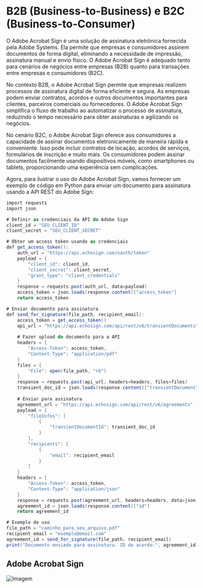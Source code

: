 # B2B (Business-to-Business) e B2C (Business-to-Consumer)

O Adobe Acrobat Sign é uma solução de assinatura eletrônica fornecida pela Adobe Systems. Ela permite que empresas e consumidores assinem documentos de forma digital, eliminando a necessidade de impressão, assinatura manual e envio físico. O Adobe Acrobat Sign é adequado tanto para cenários de negócios entre empresas (B2B) quanto para transações entre empresas e consumidores (B2C).

No contexto B2B, o Adobe Acrobat Sign permite que empresas realizem processos de assinatura digital de forma eficiente e segura. As empresas podem enviar contratos, acordos e outros documentos importantes para clientes, parceiros comerciais ou fornecedores. O Adobe Acrobat Sign simplifica o fluxo de trabalho ao automatizar o processo de assinatura, reduzindo o tempo necessário para obter assinaturas e agilizando os negócios.

No cenário B2C, o Adobe Acrobat Sign oferece aos consumidores a capacidade de assinar documentos eletronicamente de maneira rápida e conveniente. Isso pode incluir contratos de locação, acordos de serviços, formulários de inscrição e muito mais. Os consumidores podem assinar documentos facilmente usando dispositivos móveis, como smartphones ou tablets, proporcionando uma experiência sem complicações.

Agora, para ilustrar o uso do Adobe Acrobat Sign, vamos fornecer um exemplo de código em Python para enviar um documento para assinatura usando a API REST do Adobe Sign:

```csharp
import requests
import json

# Definir as credenciais da API do Adobe Sign
client_id = "SEU_CLIENT_ID"
client_secret = "SEU_CLIENT_SECRET"

# Obter um access token usando as credenciais
def get_access_token():
    auth_url = "https://api.echosign.com/oauth/token"
    payload = {
        "client_id": client_id,
        "client_secret": client_secret,
        "grant_type": "client_credentials"
    }
    response = requests.post(auth_url, data=payload)
    access_token = json.loads(response.content)["access_token"]
    return access_token

# Enviar documento para assinatura
def send_for_signature(file_path, recipient_email):
    access_token = get_access_token()
    api_url = "https://api.echosign.com/api/rest/v6/transientDocuments"
    
    # Fazer upload do documento para a API
    headers = {
        "Access-Token": access_token,
        "Content-Type": "application/pdf"
    }
    files = {
        "File": open(file_path, "rb")
    }
    response = requests.post(api_url, headers=headers, files=files)
    transient_doc_id = json.loads(response.content)["transientDocumentId"]
    
    # Enviar para assinatura
    agreement_url = "https://api.echosign.com/api/rest/v6/agreements"
    payload = {
        "fileInfos": [
            {
                "transientDocumentId": transient_doc_id
            }
        ],
        "recipients": [
            {
                "email": recipient_email
            }
        ]
    }
    headers = {
        "Access-Token": access_token,
        "Content-Type": "application/json"
    }
    response = requests.post(agreement_url, headers=headers, data=json.dumps(payload))
    agreement_id = json.loads(response.content)["id"]
    return agreement_id

# Exemplo de uso
file_path = "caminho_para_seu_arquivo.pdf"
recipient_email = "exemplo@email.com"
agreement_id = send_for_signature(file_path, recipient_email)
print("Documento enviado para assinatura. ID do acordo:", agreement_id)

```

## Adobe Acrobat Sign
![Imagem](https://www.adobe.com/content/dam/dx-dc/us/en/acrobat/1_Device_Marquee.png.img.png)
